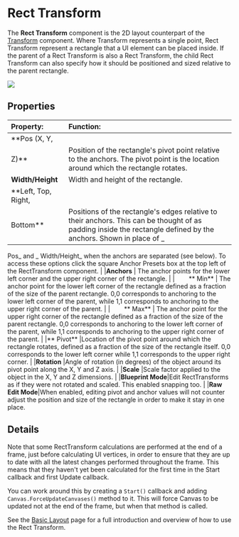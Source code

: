 # Rect Transform

The **Rect Transform** component is the 2D layout counterpart of
the [Transform](https://docs.unity3d.com/Manual/class-Transform.html) component. Where Transform represents a single
point, Rect Transform represent a rectangle that a UI element can be placed inside. If the parent of a Rect Transform is
also a Rect Transform, the child Rect Transform can also specify how it should be positioned and sized relative to the
parent rectangle.

![](images/UI_RectTransform.png)

## Properties

|**Property:** |**Function:** |
|:---|:---|
|**Pos (X, Y,
Z)** | Position of the rectangle's pivot point relative to the anchors. The pivot point is the location around which the rectangle rotates. |
|**Width/Height** | Width and height of the rectangle. |
|**Left, Top, Right,
Bottom** | Positions of the rectangle's edges relative to their anchors. This can be thought of as padding inside the rectangle defined by the anchors. Shown in place of _
Pos_ and _
Width/Height_ when the anchors are separated (see below). To access these options click the square Anchor Presets box at the top left of the RectTransform component. |
|**Anchors** | The anchor points for the lower left corner and the upper right corner of the rectangle. |
|&#160;&#160;&#160;&#160;&#160;&#160;&#160;&#160;**
Min** | The anchor point for the lower left corner of the rectangle defined as a fraction of the size of the parent rectangle. 0,0 corresponds to anchoring to the lower left corner of the parent, while 1,1 corresponds to anchoring to the upper right corner of the parent. |
|&#160;&#160;&#160;&#160;&#160;&#160;&#160;&#160;**
Max** | The anchor point for the upper right corner of the rectangle defined as a fraction of the size of the parent rectangle. 0,0 corresponds to anchoring to the lower left corner of the parent, while 1,1 corresponds to anchoring to the upper right corner of the parent. |
|**
Pivot** |Location of the pivot point around which the rectangle rotates, defined as a fraction of the size of the rectangle itself. 0,0 corresponds to the lower left corner while 1,1 corresponds to the upper right corner. |
|**Rotation** |Angle of rotation (in degrees) of the object around its pivot point along the X, Y and Z axis. |
|**Scale** |Scale factor applied to the object in the X, Y and Z dimensions. |
|**Blueprint Mode**|Edit RectTransforms as if they were not rotated and scaled. This enabled snapping too. |
|**Raw Edit
Mode**|When enabled, editing pivot and anchor values will not counter adjust the position and size of the rectangle in order to make it stay in one place.

## Details

Note that some RectTransform calculations are performed at the end of a frame, just before calculating UI vertices, in
order to ensure that they are up to date with all the latest changes performed throughout the frame. This means that
they haven't yet been calculated for the first time in the Start callback and first Update callback.

You can work around this by creating a `Start()` callback and adding `Canvas.ForceUpdateCanvases()` method to it. This
will force Canvas to be updated not at the end of the frame, but when that method is called.

See the [Basic Layout](UIBasicLayout.md) page for a full introduction and overview of how to use the Rect Transform.

